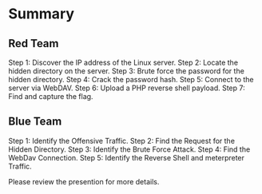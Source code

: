 # Summary

## Red Team

Step 1: Discover the IP address of the Linux server.
Step 2: Locate the hidden directory on the server.
Step 3: Brute force the password for the hidden directory.
Step 4: Crack the password hash.
Step 5: Connect to the server via WebDAV.
Step 6: Upload a PHP reverse shell payload.
Step 7: Find and capture the flag.

## Blue Team

Step 1: Identify the Offensive Traffic.
Step 2: Find the Request for the Hidden Directory.
Step 3: Identify the Brute Force Attack.
Step 4: Find the WebDav Connection.
Step 5: Identify the Reverse Shell and meterpreter Traffic.

Please review the presention for more details.